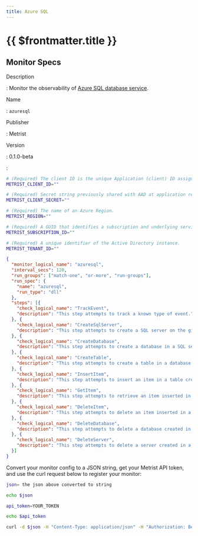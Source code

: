 ```yaml
---
title: Azure SQL
---
```


# {{ $frontmatter.title }}

## Monitor Specs

Description

: Monitor the observability of [Azure SQL database service](https://azure.microsoft.com/products/azure-sql).

Name

: `azuresql`

Publisher

: Metrist

Version

: 0.1.0-beta

: &nbsp;


<!--@include: /parts/_1.md-->


<!--@include: /parts/_2.md-->


<!--@include: /parts/_3.md-->


```sh
# (Required) The client ID is the unique Application (client) ID assigned to your app by Azure AD when the app was registered.
METRIST_CLIENT_ID=""

# (Required) Secret string previously shared with AAD at application registration to prove the identity of the application (the client) requesting the tokens.
METRIST_CLIENT_SECRET=""

# (Required) The name of an Azure Region.
METRIST_REGION=""

# (Required) A GUID that identifies a subscription and underlying services.
METRIST_SUBSCRIPTION_ID=""

# (Required) A unique identifier of the Active Directory instance.
METRIST_TENANT_ID=""
```

<!--@include: /parts/tips_env-vars.md -->


<!--@include: /parts/_4.md-->


```json
{
  "monitor_logical_name": "azuresql",
  "interval_secs": 120,
  "run_groups": ["match-one", "or-more", "run-groups"],
  "run_spec": {
    "name": "azuresql",
    "run_type": "dll"
  },
  "steps": [{
    "check_logical_name": "TrackEvent",
    "description": "This step attempts to track a known type of event."
  }, {
    "check_logical_name": "CreateSqlServer",
    "description": "This step attempts to create a SQL server on the given tenant."
  }, {
    "check_logical_name": "CreateDatabase",
    "description": "This step attempts to create a database in a SQL server created in a previous step."
  }, {
    "check_logical_name": "CreateTable",
    "description": "This step attempts to create a table in a database created in a previous step."
  }, {
    "check_logical_name": "InsertItem",
    "description": "This step attempts to insert an item in a table created in a previous step."
  }, {
    "check_logical_name": "GetItem",
    "description": "This step attempts to retrieve an item inserted in a previous step."
  }, {
    "check_logical_name": "DeleteItem",
    "description": "This step attempts to delete an item inserted in a previous step."
  }, {
    "check_logical_name": "DeleteDatabase",
    "description": "This step attempts to delete a database created in a previous step."
  }, {
    "check_logical_name": "DeleteServer",
    "description": "This step attempts to delete a server created in a previous step."
  }]
}
```




Convert your monitor config to a JSON string, get your Metrist API token, and use the curl request below to register your monitor:

```sh
json= the json above converted to string

echo $json

api_token=YOUR_TOKEN

echo $api_token

curl -d $json -H "Content-Type: application/json" -H "Authorization: Bearer $api_token" 'https://app.metrist.io/api/v0/monitor-config'

```

<!--@include: /parts/tips_api.md-->


<!--@include: /parts/_5.md-->


<!--@include: /parts/result.md-->